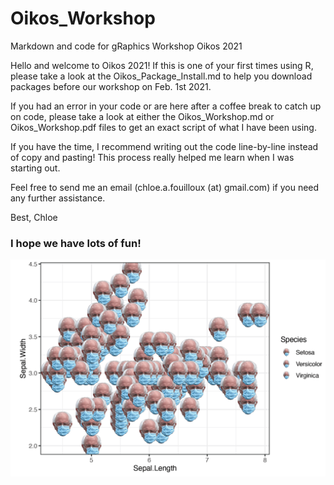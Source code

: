 # Oikos_Workshop
Markdown and code for gRaphics Workshop Oikos 2021


Hello and welcome to Oikos 2021! 
If this is one of your first times using R, please take a look at the Oikos_Package_Install.md 
to help you download packages before our workshop on Feb. 1st 2021.

If you had an error in your code or are here after a coffee break to catch up on code, please take a look
at either the Oikos_Workshop.md or Oikos_Workshop.pdf files to get an exact script of what I have been using. 

If you have the time, I recommend writing out the code line-by-line instead of copy and pasting!
This process really helped me learn when I was starting out. 

Feel free to send me an email (chloe.a.fouilloux (at) gmail.com) if you need any further assistance.

Best, 
Chloe


### I hope we have lots of fun! 
![Scattered Bernie](https://github.com/chloefouilloux/Oikos_Workshop/blob/main/Bernie.png?raw=true)



